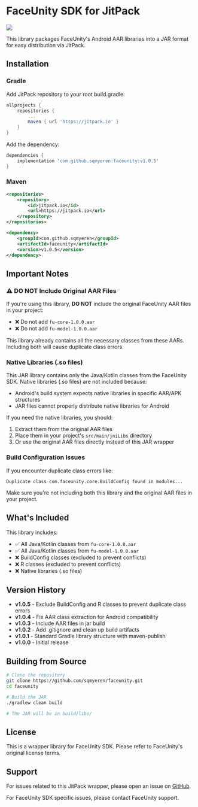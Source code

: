 # FaceUnity SDK for JitPack

[![](https://jitpack.io/v/sqmyeren/faceunity.svg)](https://jitpack.io/#sqmyeren/faceunity)

This library packages FaceUnity's Android AAR libraries into a JAR format for easy distribution via JitPack.

## Installation

### Gradle

Add JitPack repository to your root build.gradle:

```gradle
allprojects {
    repositories {
        ...
        maven { url 'https://jitpack.io' }
    }
}
```

Add the dependency:

```gradle
dependencies {
    implementation 'com.github.sqmyeren:faceunity:v1.0.5'
}
```

### Maven

```xml
<repositories>
    <repository>
        <id>jitpack.io</id>
        <url>https://jitpack.io</url>
    </repository>
</repositories>

<dependency>
    <groupId>com.github.sqmyeren</groupId>
    <artifactId>faceunity</artifactId>
    <version>v1.0.5</version>
</dependency>
```

## Important Notes

### ⚠️ DO NOT Include Original AAR Files

If you're using this library, **DO NOT** include the original FaceUnity AAR files in your project:
- ❌ Do not add `fu-core-1.0.0.aar`
- ❌ Do not add `fu-model-1.0.0.aar`

This library already contains all the necessary classes from these AARs. Including both will cause duplicate class errors.

### Native Libraries (.so files)

This JAR library contains only the Java/Kotlin classes from the FaceUnity SDK. Native libraries (.so files) are not included because:
- Android's build system expects native libraries in specific AAR/APK structures
- JAR files cannot properly distribute native libraries for Android

If you need the native libraries, you should:
1. Extract them from the original AAR files
2. Place them in your project's `src/main/jniLibs` directory
3. Or use the original AAR files directly instead of this JAR wrapper

### Build Configuration Issues

If you encounter duplicate class errors like:
```
Duplicate class com.faceunity.core.BuildConfig found in modules...
```

Make sure you're not including both this library and the original AAR files in your project.

## What's Included

This library includes:
- ✅ All Java/Kotlin classes from `fu-core-1.0.0.aar`
- ✅ All Java/Kotlin classes from `fu-model-1.0.0.aar`
- ❌ BuildConfig classes (excluded to prevent conflicts)
- ❌ R classes (excluded to prevent conflicts)
- ❌ Native libraries (.so files)

## Version History

- **v1.0.5** - Exclude BuildConfig and R classes to prevent duplicate class errors
- **v1.0.4** - Fix AAR class extraction for Android compatibility
- **v1.0.3** - Include AAR files in jar build
- **v1.0.2** - Add .gitignore and clean up build artifacts
- **v1.0.1** - Standard Gradle library structure with maven-publish
- **v1.0.0** - Initial release

## Building from Source

```bash
# Clone the repository
git clone https://github.com/sqmyeren/faceunity.git
cd faceunity

# Build the JAR
./gradlew clean build

# The JAR will be in build/libs/
```

## License

This is a wrapper library for FaceUnity SDK. Please refer to FaceUnity's original license terms.

## Support

For issues related to this JitPack wrapper, please open an issue on [GitHub](https://github.com/sqmyeren/faceunity/issues).

For FaceUnity SDK specific issues, please contact FaceUnity support.
